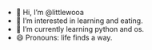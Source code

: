 - 👋 Hi, I’m @littlewooa
- 👀 I’m interested in learning and eating.
- 🌱 I’m currently learning python and os.
- 😄 Pronouns: life finds a way. 

<!---
littlewooa/littlewooa is a ✨ special ✨ repository because its `README.md` (this file) appears on your GitHub profile.
You can click the Preview link to take a look at your changes.
--->
